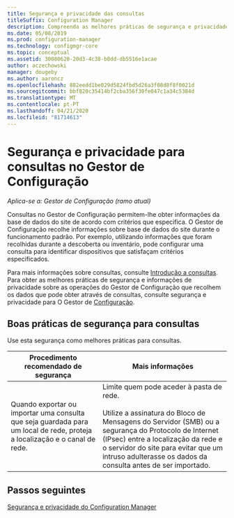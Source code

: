 ```yaml
---
title: Segurança e privacidade das consultas
titleSuffix: Configuration Manager
description: Compreenda as melhores práticas de segurança e privacidade quando consultar informações a partir da base de dados do site.
ms.date: 05/08/2019
ms.prod: configuration-manager
ms.technology: configmgr-core
ms.topic: conceptual
ms.assetid: 30080620-20d3-4c38-b8dd-db5516e1acae
author: aczechowski
manager: dougeby
ms.author: aaroncz
ms.openlocfilehash: 882eedd1be029d5824fbd5d26a3f08d8f8f0021d
ms.sourcegitcommit: bbf820c35414bf2cba356f30fe047c1a34c5384d
ms.translationtype: MT
ms.contentlocale: pt-PT
ms.lasthandoff: 04/21/2020
ms.locfileid: "81714613"
---
```

# <a name="security-and-privacy-for-queries-in-configuration-manager"></a>Segurança e privacidade para consultas no Gestor de Configuração

*Aplica-se a: Gestor de Configuração (ramo atual)*

Consultas no Gestor de Configuração permitem-lhe obter informações da base de dados do site de acordo com critérios que especifica. O Gestor de Configuração recolhe informações sobre base de dados do site durante o funcionamento padrão. Por exemplo, utilizando informações que foram recolhidas durante a descoberta ou inventário, pode configurar uma consulta para identificar dispositivos que satisfaçam critérios especificados.  

 Para mais informações sobre consultas, consulte [Introdução a consultas](../../../core/servers/manage/introduction-to-queries.md). Para obter as melhores práticas de segurança e informações de privacidade sobre as operações do Gestor de Configuração que recolhem os dados que pode obter através de consultas, consulte segurança e privacidade para O Gestor de [Configuração](../../../core/plan-design/security/security-and-privacy.md).  

## <a name="security-best-practices-for-queries"></a>Boas práticas de segurança para consultas

 Use esta segurança como melhores práticas para consultas.  

|Procedimento recomendado de segurança|Mais informações|  
|----------------------------|----------------------|  
|Quando exportar ou importar uma consulta que seja guardada para um local de rede, proteja a localização e o canal de rede.|Limite quem pode aceder à pasta de rede.<br /><br /> Utilize a assinatura do Bloco de Mensagens do Servidor (SMB) ou a segurança do Protocolo de Internet (IPsec) entre a localização da rede e o servidor do site para evitar que um intruso adulterasse os dados da consulta antes de ser importado.|  

## <a name="next-steps"></a>Passos seguintes
  
[Segurança e privacidade do Configuration Manager](../../../core/plan-design/security/security-and-privacy.md)
